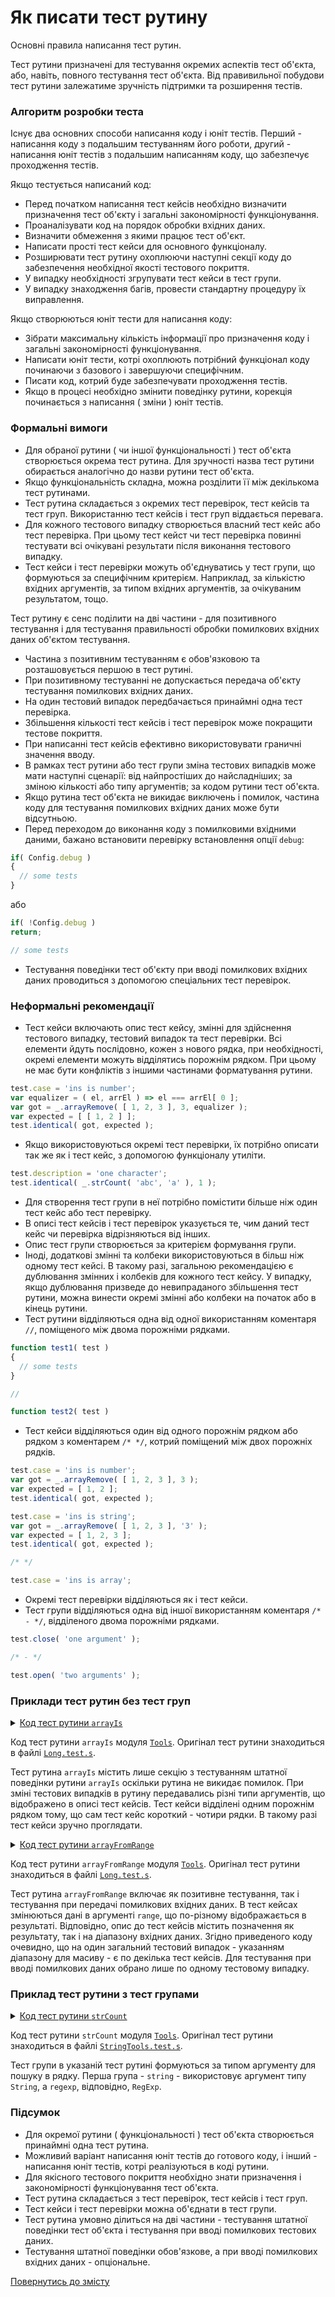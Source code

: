 # Як писати тест рутину

Основні правила написання тест рутин.

Тест рутини призначені для тестування окремих аспектів тест об'єкта, або, навіть, повного тестування тест об'єкта. Від правивильної побудови тест рутини залежатиме зручність підтримки та розширення тестів.

### Алгоритм розробки теста

Існує два основних способи написання коду і юніт тестів. Перший - написання коду з подальшим тестуванням його роботи, другий - написання юніт тестів з подальшим написанням коду, що забезпечує проходження тестів.

Якщо тестується написаний код:

- Перед початком написання тест кейсів необхідно визначити призначення тест об'єкту і загальні закономірності функціонування.
- Проаналізувати код на порядок обробки вхідних даних.
- Визначити обмеження з якими працює тест об'єкт.
- Написати прості тест кейси для основного функціоналу.
- Розширювати тест рутину охоплюючи наступні секції коду до забезпечення необхідної якості тестового покриття.
- У випадку необхідності згрупувати тест кейси в тест групи.
- У випадку знаходження багів, провести стандартну процедуру їх виправлення.

Якщо створюються юніт тести для написання коду:

- Зібрати максимальну кількість інформації про призначення коду і загальні закономірності функціонування.
- Написати юніт тести, котрі охоплюють потрібний функціонал коду починаючи з базового і завершуючи специфічним.
- Писати код, котрий буде забезпечувати проходження тестів.
- Якщо в процесі необхідно змінити поведінку рутини, корекція починається з написання ( зміни ) юніт тестів.

### Формальні вимоги

- Для обраної рутини ( чи іншої функціональності ) тест об'єкта створюється окрема тест рутина. Для зручності назва тест рутини обирається аналогічно до назви рутини тест об'єкта.
- Якщо функціональність складна, можна розділити її між декількома тест рутинами.
- Тест рутина складається з окремих тест перевірок, тест кейсів та тест груп. Використанню тест кейсів і тест груп віддається перевага.
- Для кожного тестового випадку створюється власний тест кейс або тест перевірка. При цьому тест кейст чи тест перевірка повинні тестувати всі очікувані результати після виконання тестового випадку.
- Тест кейси і тест перевірки можуть об'єднуватись у тест групи, що формуються за специфічним критерієм. Наприклад, за кількістю вхідних аргументів, за типом вхідних аргументів, за очікуваним результатом, тощо.

Тест рутину є сенс поділити на дві частини - для позитивного тестування і для тестування правильності обробки помилкових вхідних даних об'єктом тестування.

- Частина з позитивним тестуванням є обов'язковою та розташовується першою в тест рутині.
- При позитивному тестуванні не допускається передача об'єкту тестування помилкових вхідних даних.
- На один тестовий випадок передбачається принаймні одна тест перевірка.
- Збільшення кількості тест кейсів і тест перевірок може покращити тестове покриття.
- При написанні тест кейсів ефективно використовувати граничні значення вводу.
- В рамках тест рутини або тест групи зміна тестових випадків може мати наступні сценарії: від найпростіших до найсладніших; за зміною кількості або типу аргументів; за кодом рутини тест об'єкта.
- Якщо рутина тест об'єкта не викидає виключень і помилок, частина коду для тестування помилкових вхідних даних може бути відсутньою.
- Перед переходом до виконання коду з помилковими вхідними даними, бажано встановити перевірку встановлення опції `debug`:

```js
if( Config.debug )
{
  // some tests
}
```
або

```js
if( !Config.debug )
return;

// some tests
```

- Тестування поведінки тест об'єкту при вводі помилкових вхідних даних проводиться з допомогою спеціальних тест перевірок.

### Неформальні рекомендації

- Тест кейси включають опис тест кейсу, змінні для здійснення тестового випадку, тестовий випадок та тест перевірки. Всі елементи йдуть послідовно, кожен з нового рядка, при необхідності, окремі елементи можуть відділятись порожнім рядком. При цьому не має бути конфліктів з іншими частинами форматування рутини.

```js
test.case = 'ins is number';
var equalizer = ( el, arrEl ) => el === arrEl[ 0 ];
var got = _.arrayRemove( [ 1, 2, 3 ], 3, equalizer );
var expected = [ [ 1, 2 ] ];
test.identical( got, expected );
```

- Якщо використовуються окремі тест перевірки, їх потрібно описати так же як і тест кейс, з допомогою функціоналу утиліти.

```js
test.description = 'one character';
test.identical( _.strCount( 'abc', 'a' ), 1 );
```

- Для створення тест групи в неї потрібно помістити більше ніж один тест кейс або тест перевірку.
- В описі тест кейсів і тест перевірок указується те, чим даний тест кейс чи перевірка відрізняються від інших.
- Опис тест групи створюється за критерієм формування групи.
- Іноді, додаткові змінні та колбеки використовуються в більш ніж одному тест кейсі. В такому разі, загальною рекомендацією є дублювання змінних і колбеків для кожного тест кейсу. У випадку, якщо дублювання призведе до невипраданого збільшення тест рутини, можна винести окремі змінні або колбеки на початок або в кінець рутини.
- Тест рутини відділяються одна від одної використанням коментаря `//`, поміщеного між двома порожніми рядками.

```js
function test1( test )
{
  // some tests
}

//

function test2( test )
```

- Тест кейси відділяються один від одного порожнім рядком або рядком з коментарем `/* */`, котрий поміщений між двох порожніх рядків.

```js
test.case = 'ins is number';
var got = _.arrayRemove( [ 1, 2, 3 ], 3 );
var expected = [ 1, 2 ];
test.identical( got, expected );

test.case = 'ins is string';
var got = _.arrayRemove( [ 1, 2, 3 ], '3' );
var expected = [ 1, 2, 3 ];
test.identical( got, expected );

/* */

test.case = 'ins is array';
```

- Окремі тест перевірки відділяються як і тест кейси.
- Тест групи відділяються одна від іншої використанням коментаря `/* - */`, відділеного двома порожніми рядками.

```js
test.close( 'one argument' );

/* - */

test.open( 'two arguments' );
```

### Приклади тест рутин без тест груп

<details>
  <summary><u>Код тест рутини <code>arrayIs</code></u></summary>

```js
function arrayIs( test )
{

  test.case = 'an empty array';
  var got = _.arrayIs( [] );
  var expected = true;
  test.identical( got, expected );

  test.case = 'an array';
  var got = _.arrayIs( [ 1, 2, 3 ] );
  var expected  = true;
  test.identical( got, expected );

  test.case = 'object';
  var got = _.arrayIs( {} );
  var expected  = false;
  test.identical( got, expected );

  test.case = 'number';
  var got = _.arrayIs( 6 );
  var expected  = false;
  test.identical( got, expected );

  test.case = 'string';
  var got = _.arrayIs( 'abc' );
  var expected  = false;
  test.identical( got, expected );

  test.case = 'boolean';
  var got = _.arrayIs( true );
  var expected  = false;
  test.identical( got, expected );

  test.case = 'function';
  var got = _.arrayIs( function(){  } );
  var expected  = false;
  test.identical( got, expected );

  test.case = 'a pseudo array';
  var got = ( function()
  {
    return _.arrayIs( arguments );
  } )('Hello there!');
  var expected = false;
  test.identical( got, expected );

  test.case = 'no argument';
  var got = _.arrayIs();
  var expected  = false;
  test.identical( got, expected );

  test.case = 'null';
  var got = _.arrayIs( null );
  var expected  = false;
  test.identical( got, expected );

  /* - */

  if( !Config.debug )
  return;

}
```

</details>

Код тест рутини `arrayIs` модуля [`Tools`](https://github.com/Wandalen/wTools). Оригінал тест рутини знаходиться в файлі [`Long.test.s`](https://github.com/Wandalen/wTools/blob/master/proto/dwtools/abase/l1.test/Long.test.s).

Тест рутина `arrayIs` містить лише секцію з тестуванням штатної поведінки рутини `arrayIs` оскільки рутина не викидає помилок. При зміні тестових випадків в рутину передавались різні типи аргументів, що відображено в описі тест кейсів. Тест кейси відділені одним порожнім рядком тому, що сам тест кейс короткий - чотири рядки. В такому разі тест кейси зручно проглядати.

<details>
  <summary><u>Код тест рутини <code>arrayFromRange</code></u></summary>

```js
function arrayFromRange( test )
{

  test.case = 'single zero';
  var got = _.arrayFromRange( [ 0, 1 ] );
  var expected = [ 0 ];
  test.identical( got, expected );

  test.case = 'nothing';
  var got = _.arrayFromRange( [ 1, 1 ] );
  var expected = [];
  test.identical( got, expected );

  test.case = 'single not zero';
  var got = _.arrayFromRange( [ 1, 2 ] );
  var expected = [ 1 ];
  test.identical( got, expected );

  test.case = 'couple of elements';
  var got = _.arrayFromRange( [ 1, 3 ] );
  var expected = [ 1, 2 ];
  test.identical( got, expected );

  test.case = 'single number as argument';
  var got = _.arrayFromRange( 3 );
  var expected = [ 0, 1, 2 ];
  test.identical( got, expected );

  test.case = 'complex case';
  var got = _.arrayFromRange( [ 3, 9 ] );
  var expected = [ 3, 4, 5, 6, 7, 8 ];
  test.identical( got, expected );

  /**/

  if( !Config.debug )
  return;

  test.case = 'extra argument';
  test.shouldThrowErrorSync( function()
  {
    _.arrayFromRange( [ 1, 3 ], 'wrong arguments' );
  });

  test.case = 'argument not wrapped into array';
  test.shouldThrowErrorSync( function()
  {
    _.arrayFromRange( 1, 3 );
  });

  test.case = 'wrong type of argument';
  test.shouldThrowErrorSync( function()
  {
    _.arrayFromRange( 'wrong arguments' );
  });

  test.case = 'no arguments'
  test.shouldThrowErrorSync( function()
  {
    _.arrayFromRange();
  });

};

```

</details>

Код тест рутини `arrayFromRange` модуля [`Tools`](https://github.com/Wandalen/wTools). Оригінал тест рутини знаходиться в файлі [`Long.test.s`](https://github.com/Wandalen/wTools/blob/master/proto/dwtools/abase/l1.test/Long.test.s).

Тест рутина `arrayFromRange` включає як позитивне тестування, так і тестування при передачі помилкових вхідних даних. В тест кейсах змінюються дані в аргументі `range`, що по-різному відображається в результаті. Відповідно, опис до тест кейсів містить позначення як результату, так і на діапазону вхідних даних. Згідно приведеного коду очевидно, що на один загальний тестовий випадок - указанням діапазону для масиву - є по декілька тест кейсів. Для тестування при вводі помилкових даних обрано лише по одному тестовому випадку.

### Приклад тест рутини з тест групами

<details>
  <summary><u>Код тест рутини <code>strCount</code></u></summary>

```js
function strCount( test )
{

  test.open( 'string' );

  test.case = 'none';
  var got = _.strCount( 'abc', 'z' );
  var expected = 0;
  test.identical( got, expected );

  test.case = 'nl';
  var got = _.strCount( 'abc\ndef\nghi', '\n' );
  var expected = 2;
  test.identical( got, expected );

  test.case = 'simple string';
  var got = _.strCount( 'ababacabacabaaba','aba' );
  var expected = 4;
  test.identical( got, expected );

  test.case = 'empty src';
  var got = _.strCount( '', 'abc' );
  var expected = 0;
  test.identical( got, expected );

  test.case = 'empty ins';
  var got = _.strCount( 'abc', '' );
  var expected = 3;
  test.identical( got, expected );

  test.close( 'string' );

  /* - */

  test.open( 'regexp' );

  test.case = 'none';
  var got = _.strCount( 'abc', /z/ );
  var expected = 0;
  test.identical( got, expected );

  test.case = 'nl';
  var got = _.strCount( 'abc\ndef\nghi', /\n/m );
  var expected = 2;
  test.identical( got, expected );

  test.case = 'simple string';
  var got = _.strCount( 'ababacabacabaaba', /aba/ );
  var expected = 4;
  test.identical( got, expected );

  test.case = 'empty src';
  var got = _.strCount( '', /a/ );
  var expected = 0;
  test.identical( got, expected );

  test.case = 'empty ins';
  var got = _.strCount( 'abc', RegExp( '' ) );
  var expected = 3;
  test.identical( got, expected );

  test.close( 'regexp' );

  /* - */

  if( !Config.debug )
  return;

  test.case = 'no arguments';
  test.shouldThrowError( function( )
  {
    _.strCount( );
  } );

  test.case = 'first argument is wrong';
  test.shouldThrowError( function( )
  {
    _.strCount( [  ], '\n' );
  } );

  test.case = 'second argument is wrong';
  test.shouldThrowError( function( )
  {
    _.strCount( 'abc\ndef\nghi', 13 );
  } );

  test.case = 'not enough arguments';
  test.shouldThrowError( function( )
  {
    _.strCount( 'abc\ndef\nghi' );
  } );

  test.case = 'invalid arguments count';
  test.shouldThrowError( function()
  {
    _.strCount( '1', '2', '3' );
  });

  test.case = 'invalid first argument type';
  test.shouldThrowError( function()
  {
    _.strCount( 123, '1' );
  });

  test.case = 'invalid second arg type';
  test.shouldThrowError( function()
  {
    _.strCount( 'one two', 123 );
  });

  test.case = 'no arguments';
  test.shouldThrowError( function()
  {
    _.strCount();
  });

}

```

</details>

Код тест рутини `strCount` модуля [`Tools`](https://github.com/Wandalen/wTools). Оригінал тест рутини знаходиться в файлі [`StringTools.test.s`](https://github.com/Wandalen/wTools/blob/master/proto/dwtools/abase/l2.test/StringTools.test.s).

Тест групи в указаній тест рутині формуються за типом аргументу для пошуку в рядку. Перша група - `string` - використовує аргумент типу `String`, а `regexp`, відповідно, `RegExp`.

### Підсумок

- Для окремої рутини ( функціональності ) тест об'єкта створюється принаймні одна тест рутина.
- Можливий варіант написання юніт тестів до готового коду, і інший - написання юніт тестів, котрі реалізуються в коді рутини.
- Для якісного тестового покриття необхідно знати призначення і закономірності функціонування тест об'єкта.
- Тест рутина складається з тест перевірок, тест кейсів і тест груп.
- Тест кейси і тест перевірки можна об'єднати в тест групи.
- Тест рутина умовно ділиться на дві частини - тестування штатної поведінки тест об'єкта і тестування при вводі помилкових тестових даних.
- Тестування штатної поведінки обов'язкове, а при вводі помилкових вхідних даних - опціональне.

[Повернутись до змісту](../README.md#tutorials)

